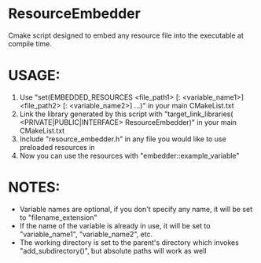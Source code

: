 # ResourceEmbedder

Cmake script designed to embed any resource file into the executable at compile time.

# USAGE:
1) Use "set(EMBEDDED_RESOURCES <file_path1> [: <variable_name1>]
                               <file_path2> [: <variable_name2>]
                               ...)" in your main CMakeList.txt
2) Link the library generated by this script with
"target_link_libraries(<target> <PRIVATE|PUBLIC|INTERFACE> ResourceEmbedder)" in your main CMakeList.txt
3) Include "resource_embedder.h" in any file you would like to use preloaded resources in
4) Now you can use the resources with "embedder::example_variable"

# NOTES:
- Variable names are optional, if you don't specify any name, it will be set to "filename_extension"
- If the name of the variable is already in use, it will be set to "variable_name1", "variable_name2", etc.
- The working directory is set to the parent's directory which invokes "add_subdirectory()", but absolute paths
  will work as well
